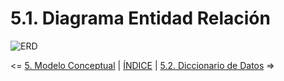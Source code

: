 # 5.1. Diagrama Entidad Relación

![ERD](DBD_ERD.png)

<= [5. Modelo Conceptual](../5.md) | [ÍNDICE](../../README.md) | [5.2. Diccionario de Datos](../5.2/5.2.md) =>